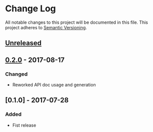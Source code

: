 # Change Log
All notable changes to this project will be documented in this file.
This project adheres to [Semantic Versioning](http://semver.org/).

## [Unreleased]

## [0.2.0] - 2017-08-17
### Changed
- Reworked API doc usage and generation

## [0.1.0] - 2017-07-28
### Added
- Fist release

[Unreleased]: https://github.com/dreamfactorysoftware/df-mqtt/compare/0.2.0...HEAD
[0.2.0]: https://github.com/dreamfactorysoftware/df-mqtt/compare/0.1.0...0.2.0
